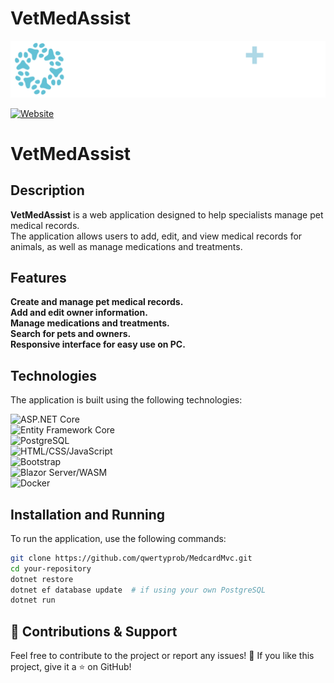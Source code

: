 # VetMedAssist

<p align="center">
  <img src="Medcard.Client/wwwroot/img/string-assistant-white.png" alt="VetMedAssist Logo" width="900" />
</p>

[![Website](https://medvetplus.onrender.com/)](https://medvetplus.onrender.com/)


# VetMedAssist  

## Description  

**VetMedAssist** is a web application designed to help specialists manage pet medical records.  
The application allows users to add, edit, and view medical records for animals, as well as manage medications and treatments.  

## Features  

 **Create and manage pet medical records.**  
 **Add and edit owner information.**  
 **Manage medications and treatments.**  
 **Search for pets and owners.**  
 **Responsive interface for easy use on PC.**  

## Technologies  

The application is built using the following technologies:  

![ASP.NET Core](https://img.shields.io/badge/ASP.NET%20Core-blue?style=flat-square)  
![Entity Framework Core](https://img.shields.io/badge/Entity%20Framework%20Core-green?style=flat-square)  
![PostgreSQL](https://img.shields.io/badge/PostgreSQL-blue?style=flat-square)  
![HTML/CSS/JavaScript](https://img.shields.io/badge/HTML%2FCSS%2FJavaScript-yellow?style=flat-square)  
![Bootstrap](https://img.shields.io/badge/Bootstrap-purple?style=flat-square)  
![Blazor Server/WASM](https://img.shields.io/badge/Blazor%20Server%2FWASM-darkblue?style=flat-square)  
![Docker](https://img.shields.io/badge/Docker-blue?style=flat-square)  

## Installation and Running  

To run the application, use the following commands:  

```bash
git clone https://github.com/qwertyprob/MedcardMvc.git
cd your-repository
dotnet restore
dotnet ef database update  # if using your own PostgreSQL
dotnet run
```

## 🚀 Contributions & Support

Feel free to contribute to the project or report any issues! 🤝
If you like this project, give it a ⭐ on GitHub!


